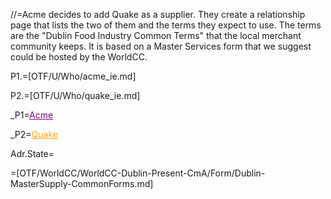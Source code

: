 //=Acme decides to add Quake as a supplier.  They create a relationship page that lists the two of them and the terms they expect to use. The terms are the "Dublin Food Industry Common Terms" that the local merchant community keeps.  It is based on a Master Services form that we suggest could be hosted by the WorldCC.

P1.=[OTF/U/Who/acme_ie.md]

P2.=[OTF/U/Who/quake_ie.md]

_P1=<a href="#MSA.Annex.Def.Company.Sec" style="color:purple">Acme</a>

_P2=<a href="#MSA.Annex.Def.Supplier.Sec" style="color:orange">Quake</a>

Adr.State=</i>

=[OTF/WorldCC/WorldCC-Dublin-Present-CmA/Form/Dublin-MasterSupply-CommonForms.md]
